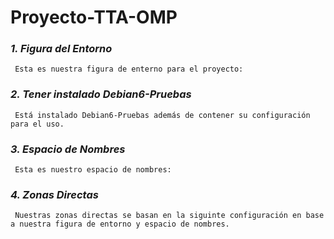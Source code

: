# Proyecto-TTA-OMP

### *1. Figura del Entorno*
     Esta es nuestra figura de enterno para el proyecto:

### *2. Tener instalado Debian6-Pruebas*
     Está instalado Debian6-Pruebas además de contener su configuración para el uso.
     
### *3. Espacio de Nombres*
     Esta es nuestro espacio de nombres:
     
### *4. Zonas Directas*
     Nuestras zonas directas se basan en la siguinte configuración en base a nuestra figura de entorno y espacio de nombres.
     
